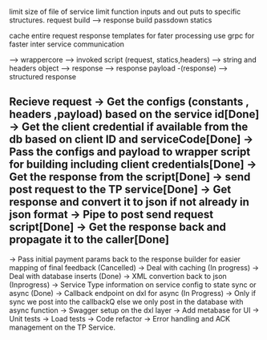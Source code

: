 limit size of file of service
limit function inputs and out puts to specific structures. request build --> response build
passdown statics

cache entire request response templates for fater processing
use grpc for faster inter service communication

--> wrappercore --> invoked script (request, statics,headers) --> string and headers object
--> response --> response payload -(response) --> structured response


Recieve request
-> Get the configs (constants , headers ,payload) based on the service id[Done]
-> Get the client credential if available from the db based on client ID and serviceCode[Done]
-> Pass the configs and payload to wrapper script for building including client credentials[Done]
-> Get the response from the script[Done]
-> send post request to the TP service[Done]
-> Get response and convert it to json if not already in json format
-> Pipe to post send request script[Done]
-> Get the response back and propagate it to the caller[Done]
------------------------------------------------------------------------------------------
-> Pass initial payment params back to the response builder for easier mapping of final feedback (Cancelled)
-> Deal with caching (In progress)
-> Deal with database inserts (Done)
-> XML convertion back to json (Inprogress)
-> Service Type information on service config to state sync or async (Done)
-> Callback endpoint on dxl for async (In Progress)
-> Only if sync we post into the callbackQ else we only post in the database with async function
-> Swagger setup on the dxl layer
-> Add metabase for UI
-> Unit tests
-> Load tests
-> Code refactor
-> Error handling and ACK management on the TP Service.
